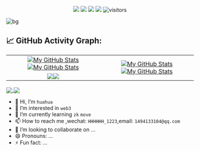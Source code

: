 <p align="center">
    <a href="https://github.com/huahuahua1223/huahuahua1223"><img src="https://img.shields.io/badge/status-updating-brightgreen.svg"></a>
    <a href="https://github.com/huahuahua1223/NFTMarket/graphs/contributors"><img src="https://img.shields.io/github/contributors/huahuahua1223/NFTMarket?color=blue"></a>
    <a href="https://github.com/huahuahua1223"><img src="https://img.shields.io/github/stars/huahuahua1223.svg?color=blue&logo=github"></a>
    <a href="https://github.com/huahuahua1223/huahuahua1223/network/members"><img src="https://img.shields.io/github/forks/huahuahua1223/huahuahua1223?color=blue&logo=github"></a>
    <img src="https://visitor-badge.laobi.icu/badge?page_id=huahuahua1223.huahuahua1223" alt="visitors"/>
</p>

<img src="https://avatars.githubusercontent.com/u/138219491?v=4&size=64" alt="bg"/>

## 📈 GitHub Activity Graph:

<table>
    <tr>
        <td align="center"><a href="https://github.com/huahuahua1223#gh-light-mode-only"><img src="https://github-readme-stats.vercel.app/api?username=huahuahua1223&hide=issues&show_icons=true&count_private=true&theme=ambient_gradient&locale=cn&include_all_commits=true#gh-light-mode-only" alt="My GitHub Stats"/></a><a href="https://github.com/huahuahua1223#gh-dark-mode-only"><img src="https://github-readme-stats.vercel.app/api?username=huahuahua1223&hide=issues&show_icons=true&count_private=true&theme=ambient_gradient&locale=cn&include_all_commits=true#gh-dark-mode-only" alt="My GitHub Stats"/></a></td>
        <td rowspan="2" align="center"><a href="https://github.com/huahuahua1223#gh-light-mode-only"><img src="https://github-readme-stats.vercel.app/api/top-langs/?username=huahuahua1223&hide=Shell,java&theme=ambient_gradient&locale=cn&langs_count=8#gh-light-mode-only" alt="My GitHub Stats"/></a><a href="https://github.com/huahuahua1223#gh-dark-mode-only"><img src="https://github-readme-stats.vercel.app/api/top-langs/?username=huahuahua1223&hide=Shell,java&theme=ambient_gradient&locale=cn&langs_count=8#gh-dark-mode-only" alt="My GitHub Stats"/></a></td>
    </tr>
    <tr>
        <td align="center"><a href="https://github.com/huahuahua1223#gh-light-mode-only"><img src="https://github-readme-streak-stats.herokuapp.com/?user=huahuahua1223&theme=ambient_gradient&locale=cn"/></a><a href="https://github.com/huahuahua1223#gh-dark-mode-only"><img src="https://github-readme-streak-stats.herokuapp.com/?user=huahuahua1223&theme=ambient_gradient"/></a></td>
    </tr>
    <tr>
<!--         <td colspan="2" align="center"><a href="https://github.com/huahuahua1223#gh-light-mode-only"><img src="https://raw.githubusercontent.com/huahuahua1223/huahuahua1223/output/github-contribution-grid-snake-default.svg#gh-light-mode-only" alt="My GitHub Stats"/></a><a href="https://github.com/huahuahua1223#gh-dark-mode-only"><img src="https://raw.githubusercontent.com/huahuahua1223/huahuahua1223/output/github-contribution-grid-snake-dark.svg#gh-dark-mode-only" alt="My GitHub Stats"/></a></td> -->
    </tr>
</table>

<a href="https://github.com/huahuahua1223/NFTMarket">
  <img align="center" src="https://github-readme-stats.vercel.app/api/pin/?username=huahuahua1223&repo=NFTMarket&show_owner=true&theme=ambient_gradient" />
</a>
<a href="https://github.com/huahuahua1223/fleaMarket">
  <img align="center" src="https://github-readme-stats.vercel.app/api/pin/?username=huahuahua1223&repo=fleaMarket&show_owner=true&theme=ambient_gradient" />
</a>

- 👋 Hi, I’m `huahua`
- 👀 I’m interested in `web3`
- 🌱 I’m currently learning `zk` `move`
- 📫 How to reach me ,wechat: `HHHHHH_1223`,email: `1494133104@qq.com`
- 💞️ I’m looking to collaborate on ...
- 😄 Pronouns: ...
- ⚡ Fun fact: ...
